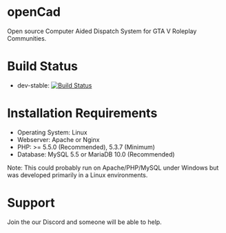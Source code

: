 # openCad
Open source Computer Aided Dispatch System for GTA V Roleplay Communities.

# Build Status

* dev-stable: [![Build Status](https://travis-ci.org/phillf/openCad.svg?branch=development-stable)](https://travis-ci.org/phillf/openCad)

# Installation Requirements
* Operating System: Linux
* Webserver: Apache or Nginx
* PHP: >= 5.5.0 (Recommended), 5.3.7 (Minimum)
* Database: MySQL 5.5 or MariaDB 10.0 (Recommended)

Note: This could probably run on Apache/PHP/MySQL under Windows but was developed primarily in a Linux environments.

# Support
Join the our Discord and someone will be able to help.
